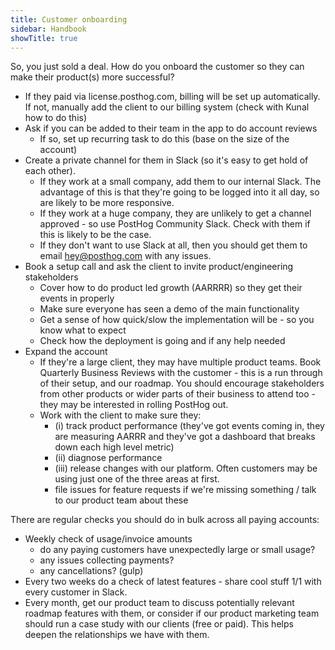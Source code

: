 ```yaml
---
title: Customer onboarding
sidebar: Handbook
showTitle: true
---
```


So, you just sold a deal. How do you onboard the customer so they can make their product(s) more successful?

- If they paid via license.posthog.com, billing will be set up automatically. If not, manually add the client to our billing system (check with Kunal how to do this)
- Ask if you can be added to their team in the app to do account reviews
  - If so, set up recurring task to do this (base on the size of the account)
- Create a private channel for them in Slack (so it's easy to get hold of each other).
  - If they work at a small company, add them to our internal Slack. The advantage of this is that they're going to be logged into it all day, so are likely to be more responsive.
  - If they work at a huge company, they are unlikely to get a channel approved - so use PostHog Community Slack. Check with them if this is likely to be the case.
  - If they don't want to use Slack at all, then you should get them to email hey@posthog.com with any issues.
- Book a setup call and ask the client to invite product/engineering stakeholders
  - Cover how to do product led growth (AARRRR) so they get their events in properly
  - Make sure everyone has seen a demo of the main functionality
  - Get a sense of how quick/slow the implementation will be - so you know what to expect
  - Check how the deployment is going and if any help needed
- Expand the account
  - If they're a large client, they may have multiple product teams. Book Quarterly Business Reviews with the customer - this is a run through of their setup, and our roadmap. You should encourage stakeholders from other products or wider parts of their business to attend too - they may be interested in rolling PostHog out.
  - Work with the client to make sure they:
    - (i) track product performance (they've got events coming in, they are measuring AARRR and they've got a dashboard that breaks down each high level metric)
    - (ii) diagnose performance
    - (iii) release changes with our platform. Often customers may be using just one of the three areas at first.
    - file issues for feature requests if we're missing something / talk to our product team about these

There are regular checks you should do in bulk across all paying accounts:

- Weekly check of usage/invoice amounts
  - do any paying customers have unexpectedly large or small usage?
  - any issues collecting payments?
  - any cancellations? (gulp)
- Every two weeks do a check of latest features - share cool stuff 1/1 with every customer in Slack.
- Every month, get our product team to discuss potentially relevant roadmap features with them, or consider if our product marketing team should run a case study with our clients (free or paid). This helps deepen the relationships we have with them.